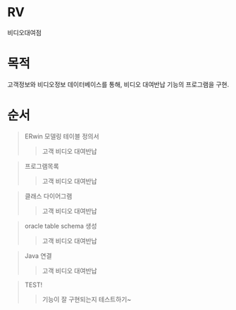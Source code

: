 # **RV**
비디오대여점

# 목적
고객정보와 비디오정보 데이터베이스를 통해, 비디오 대여반납 기능의 프로그램을 구현.

# 순서
> ERwin  모델링 
> 테이블 정의서
>>    고객
>>    비디오
>>    대여반납

> 프로그램목록
>>   고객
>>   비디오
>>   대여반납

> 클래스 다이어그램
>>   고객
>>   비디오
>>   대여반납

> oracle table schema 생성
>>   고객
>>   비디오 
>>   대여반납

> Java 연결
>>   고객
>>   비디오
>>   대여반납

> TEST!
>> 기능이 잘 구현되는지 테스트하기~

